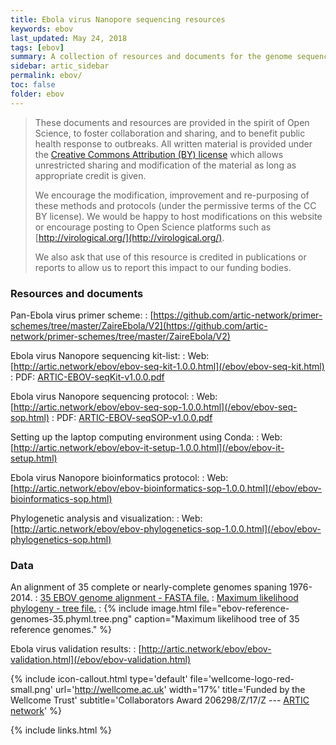 ```yaml
---
title: Ebola virus Nanopore sequencing resources
keywords: ebov
last_updated: May 24, 2018
tags: [ebov]
summary: A collection of resources and documents for the genome sequencing of Ebola virus (EBOV) using Oxford Nanopore Technology's MinION platform. Includes a tiled primer scheme, complete lab protocol & equipement/reagent list.
sidebar: artic_sidebar
permalink: ebov/
toc: false
folder: ebov
---
```


> These documents and resources are provided in the spirit of Open Science, to foster collaboration and sharing, and to benefit public health response to outbreaks. All written material is provided under the [Creative Commons Attribution (BY) license](http://creativecommons.org/licenses/by/4.0/) which allows unrestricted sharing and modification of the material as long as appropriate credit is given. 
> 
> We  encourage the modification, improvement and re-purposing of these methods and protocols (under the permissive terms of the CC BY license). We would be happy to host modifications on this website or encourage posting to Open Science platforms such as [http://virological.org/](http://virological.org/).
> 
> We also ask that use of this resource is credited in publications or reports to allow us to report this impact to our funding bodies. 

### Resources and documents

Pan-Ebola virus primer scheme:
: [https://github.com/artic-network/primer-schemes/tree/master/ZaireEbola/V2](https://github.com/artic-network/primer-schemes/tree/master/ZaireEbola/V2) 

Ebola virus Nanopore sequencing kit-list:
: Web: [http://artic.network/ebov/ebov-seq-kit-1.0.0.html](/ebov/ebov-seq-kit.html)
: PDF: [ARTIC-EBOV-seqKit-v1.0.0.pdf](/files/ARTIC-EBOV-seqKit-v1.0.0.pdf)

Ebola virus Nanopore sequencing protocol:
: Web: [http://artic.network/ebov/ebov-seq-sop-1.0.0.html](/ebov/ebov-seq-sop.html)
: PDF: [ARTIC-EBOV-seqSOP-v1.0.0.pdf](/files/ARTIC-EBOV-seqSOP-v1.0.0.pdf)

Setting up the laptop computing environment using Conda:
: Web: [http://artic.network/ebov/ebov-it-setup-1.0.0.html](/ebov/ebov-it-setup.html)
<!-- : PDF: --> 

Ebola virus Nanopore bioinformatics protocol:
: Web: [http://artic.network/ebov/ebov-bioinformatics-sop-1.0.0.html](/ebov/ebov-bioinformatics-sop.html)
<!-- : PDF: --> 

Phylogenetic analysis and visualization:
: Web: [http://artic.network/ebov/ebov-phylogenetics-sop-1.0.0.html](/ebov/ebov-phylogenetics-sop.html)
<!-- : PDF: --> 

### Data

An alignment of 35 complete or nearly-complete genomes spaning 1976-2014.
: [35 EBOV genome alignment - FASTA file.](https://github.com/artic-network/ebov/blob/master/reference_genomes/ebov-reference-genomes-35.fasta)
: [Maximum likelihood phylogeny - tree file.](https://github.com/artic-network/ebov/blob/master/reference_genomes/ebov-reference-genomes-35.phyml.tree)
: {% include image.html file="ebov-reference-genomes-35.phyml.tree.png" caption="Maximum likelihood tree of 35 reference genomes." %}

Ebola virus validation results:
: [http://artic.network/ebov/ebov-validation.html](/ebov/ebov-validation.html)


{% include icon-callout.html
type='default'
file='wellcome-logo-red-small.png'
url='http://wellcome.ac.uk'
width='17%'
title='Funded by the Wellcome Trust'
subtitle='Collaborators Award 206298/Z/17/Z --- <a href="artic.network">ARTIC network</a>'
%}

{% include links.html %}
